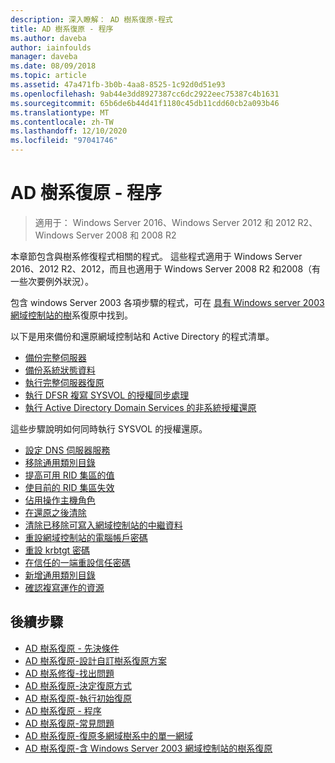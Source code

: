 ```yaml
---
description: 深入瞭解： AD 樹系復原-程式
title: AD 樹系復原 - 程序
ms.author: daveba
author: iainfoulds
manager: daveba
ms.date: 08/09/2018
ms.topic: article
ms.assetid: 47a471fb-3b0b-4aa8-8525-1c92d0d51e93
ms.openlocfilehash: 9ab44e3dd8927387cc6dc2922eec75387c4b1631
ms.sourcegitcommit: 65b6de6b44d41f1180c45db11cdd60cb2a093b46
ms.translationtype: MT
ms.contentlocale: zh-TW
ms.lasthandoff: 12/10/2020
ms.locfileid: "97041746"
---
```

# <a name="ad-forest-recovery---procedures"></a>AD 樹系復原 - 程序

>適用于： Windows Server 2016、Windows Server 2012 和 2012 R2、Windows Server 2008 和 2008 R2

本章節包含與樹系修復程式相關的程式。 這些程式適用于 Windows Server 2016、2012 R2、2012，而且也適用于 Windows Server 2008 R2 和2008（有一些次要例外狀況）。

包含 windows Server 2003 各項步驟的程式，可在 [具有 Windows server 2003 網域控制站的樹](AD-Forest-Recovery-Windows-Server-2003.md)系復原中找到。

以下是用來備份和還原網域控制站和 Active Directory 的程式清單。

- [備份完整伺服器](AD-Forest-Recovery-Backing-up-a-Full-Server.md)
- [備份系統狀態資料](AD-Forest-Recovery-Backing-up-System-State.md)
- [執行完整伺服器復原](AD-Forest-Recovery-Perform-a-Full-Recovery.md)
- [執行 DFSR 複寫 SYSVOL 的授權同步處理](AD-Forest-Recovery-Authoritative-Recovery-SYSVOL.md)
- [執行 Active Directory Domain Services 的非系統授權還原](AD-Forest-Recovery-Nonauthoritative-Restore.md)

這些步驟說明如何同時執行 SYSVOL 的授權還原。

- [設定 DNS 伺服器服務](AD-Forest-Recovery-Configure-DNS.md)
- [移除通用類別目錄](AD-Forest-Recovery-Remove-GC.md)
- [提高可用 RID 集區的值](AD-Forest-Recovery-Raise-RID-Pool.md)
- [使目前的 RID 集區失效](AD-Forest-Recovery-Invaildate-RID-Pool.md)
- [佔用操作主機角色](AD-Forest-Recovery-Seizing-Operations-Master-Role.md)
- [在還原之後清除](AD-Forest-Recovery-Cleanup.md)
- [清除已移除可寫入網域控制站的中繼資料](AD-Forest-Recovery-Cleaning-Metadata.md)
- [重設網域控制站的電腦帳戶密碼](AD-Forest-Recovery-Reset-Computer-Account-DC.md)
- [重設 krbtgt 密碼](AD-Forest-Recovery-Resetting-the-krbtgt-password.md)
- [在信任的一端重設信任密碼](AD-Forest-Recovery-Reset-Trust.md)
- [新增通用類別目錄](AD-Forest-Recovery-Add-GC.md)
- [確認複寫運作的資源](AD-Forest-Recovery-Verify-Replication.md)

## <a name="next-steps"></a>後續步驟

- [AD 樹系復原 - 先決條件](AD-Forest-Recovery-Prerequisties.md)
- [AD 樹系復原-設計自訂樹系復原方案](AD-Forest-Recovery-Devising-a-Plan.md)
- [AD 樹系修復-找出問題](AD-Forest-Recovery-Identify-the-Problem.md)
- [AD 樹系復原-決定復原方式](AD-Forest-Recovery-Determine-how-to-Recover.md)
- [AD 樹系復原-執行初始復原](AD-Forest-Recovery-Perform-initial-recovery.md)
- [AD 樹系復原 - 程序](AD-Forest-Recovery-Procedures.md)
- [AD 樹系復原-常見問題](AD-Forest-Recovery-FAQ.md)
- [AD 樹系復原-復原多網域樹系中的單一網域](AD-Forest-Recovery-Single-Domain-in-Multidomain-Recovery.md)
- [AD 樹系復原-含 Windows Server 2003 網域控制站的樹系復原](AD-Forest-Recovery-Windows-Server-2003.md)
